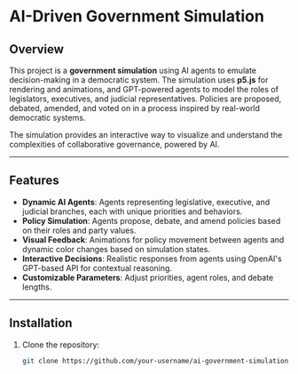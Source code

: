 # AI-Driven Government Simulation

## Overview
This project is a **government simulation** using AI agents to emulate decision-making in a democratic system. The simulation uses **p5.js** for rendering and animations, and GPT-powered agents to model the roles of legislators, executives, and judicial representatives. Policies are proposed, debated, amended, and voted on in a process inspired by real-world democratic systems.

The simulation provides an interactive way to visualize and understand the complexities of collaborative governance, powered by AI.

---

## Features
- **Dynamic AI Agents**: Agents representing legislative, executive, and judicial branches, each with unique priorities and behaviors.
- **Policy Simulation**: Agents propose, debate, and amend policies based on their roles and party values.
- **Visual Feedback**: Animations for policy movement between agents and dynamic color changes based on simulation states.
- **Interactive Decisions**: Realistic responses from agents using OpenAI's GPT-based API for contextual reasoning.
- **Customizable Parameters**: Adjust priorities, agent roles, and debate lengths.

---

## Installation
1. Clone the repository:
   ```bash
   git clone https://github.com/your-username/ai-government-simulation.git
